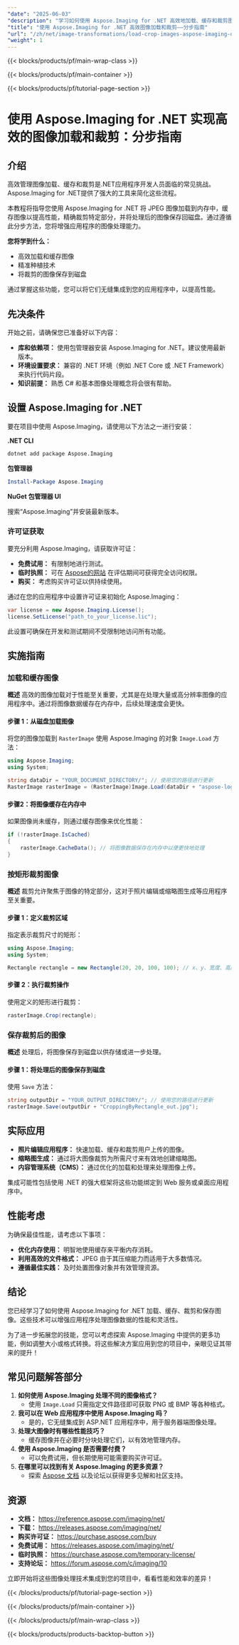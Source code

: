 ```yaml
---
"date": "2025-06-03"
"description": "学习如何使用 Aspose.Imaging for .NET 高效地加载、缓存和裁剪图像。本教程涵盖了 .NET 应用程序中图像转换的最佳实践。"
"title": "使用 Aspose.Imaging for .NET 高效图像加载和裁剪——分步指南"
"url": "/zh/net/image-transformations/load-crop-images-aspose-imaging-dotnet/"
"weight": 1
---
```


{{< blocks/products/pf/main-wrap-class >}}

{{< blocks/products/pf/main-container >}}

{{< blocks/products/pf/tutorial-page-section >}}
# 使用 Aspose.Imaging for .NET 实现高效的图像加载和裁剪：分步指南

## 介绍

高效管理图像加载、缓存和裁剪是.NET应用程序开发人员面临的常见挑战。Aspose.Imaging for .NET提供了强大的工具来简化这些流程。

本教程将指导您使用 Aspose.Imaging for .NET 将 JPEG 图像加载到内存中，缓存图像以提高性能，精确裁剪特定部分，并将处理后的图像保存回磁盘。通过遵循此分步方法，您将增强应用程序的图像处理能力。

**您将学到什么：**
- 高效加载和缓存图像
- 精准种植技术
- 将裁剪的图像保存到磁盘

通过掌握这些功能，您可以将它们无缝集成到您的应用程序中，以提高性能。

## 先决条件

开始之前，请确保您已准备好以下内容：

- **库和依赖项：** 使用包管理器安装 Aspose.Imaging for .NET。建议使用最新版本。
- **环境设置要求：** 兼容的 .NET 环境（例如 .NET Core 或 .NET Framework）来执行代码片段。
- **知识前提：** 熟悉 C# 和基本图像处理概念将会很有帮助。

## 设置 Aspose.Imaging for .NET

要在项目中使用 Aspose.Imaging，请使用以下方法之一进行安装：

**.NET CLI**

```bash
dotnet add package Aspose.Imaging
```

**包管理器**

```powershell
Install-Package Aspose.Imaging
```

**NuGet 包管理器 UI**

搜索“Aspose.Imaging”并安装最新版本。

### 许可证获取

要充分利用 Aspose.Imaging，请获取许可证：

- **免费试用：** 有限制地进行测试。
- **临时执照：** 可在 [Aspose的网站](https://purchase.aspose.com/temporary-license/) 在评估期间可获得完全访问权限。
- **购买：** 考虑购买许可证以供持续使用。

通过在您的应用程序中设置许可证来初始化 Aspose.Imaging：

```csharp
var license = new Aspose.Imaging.License();
license.SetLicense("path_to_your_license.lic");
```

此设置可确保在开发和测试期间不受限制地访问所有功能。

## 实施指南

### 加载和缓存图像

**概述**
高效的图像加载对于性能至关重要，尤其是在处理大量或高分辨率图像的应用程序中。通过将图像数据缓存在内存中，后续处理速度会更快。

#### 步骤 1：从磁盘加载图像

将您的图像加载到 `RasterImage` 使用 Aspose.Imaging 的对象 `Image.Load` 方法：

```csharp
using Aspose.Imaging;
using System;

string dataDir = "YOUR_DOCUMENT_DIRECTORY/"; // 使用您的路径进行更新
RasterImage rasterImage = (RasterImage)Image.Load(dataDir + "aspose-logo.jpg");
```

#### 步骤2：将图像缓存在内存中

如果图像尚未缓存，则通过缓存图像来优化性能：

```csharp
if (!rasterImage.IsCached)
{
    rasterImage.CacheData(); // 将图像数据保存在内存中以便更快地处理
}
```

### 按矩形裁剪图像

**概述**
裁剪允许聚焦于图像的特定部分，这对于照片编辑或缩略图生成等应用程序至关重要。

#### 步骤 1：定义裁剪区域

指定表示裁剪尺寸的矩形：

```csharp
using Aspose.Imaging;
using System;

Rectangle rectangle = new Rectangle(20, 20, 100, 100); // x、y、宽度、高度
```

#### 步骤 2：执行裁剪操作

使用定义的矩形进行裁剪：

```csharp
rasterImage.Crop(rectangle);
```

### 保存裁剪后的图像

**概述**
处理后，将图像保存到磁盘以供存储或进一步处理。

#### 步骤 1：将处理后的图像保存到磁盘

使用 `Save` 方法：

```csharp
string outputDir = "YOUR_OUTPUT_DIRECTORY/"; // 使用您的路径进行更新
rasterImage.Save(outputDir + "CroppingByRectangle_out.jpg");
```

## 实际应用

- **照片编辑应用程序：** 快速加载、缓存和裁剪用户上传的图像。
- **缩略图生成：** 通过将大图像裁剪为所需尺寸来有效地创建缩略图。
- **内容管理系统（CMS）：** 通过优化的加载和处理来处理图像上传。

集成可能性包括使用 .NET 的强大框架将这些功能绑定到 Web 服务或桌面应用程序中。

## 性能考虑

为确保最佳性能，请考虑以下事项：

- **优化内存使用：** 明智地使用缓存来平衡内存消耗。
- **利用高效的文件格式：** JPEG 由于其压缩能力而适用于大多数情况。
- **遵循最佳实践：** 及时处置图像对象并有效管理资源。

## 结论

您已经学习了如何使用 Aspose.Imaging for .NET 加载、缓存、裁剪和保存图像。这些技术可以增强应用程序处理图像数据的性能和灵活性。

为了进一步拓展您的技能，您可以考虑探索 Aspose.Imaging 中提供的更多功能，例如调整大小或格式转换。将这些解决方案应用到您的项目中，亲眼见证其带来的提升！

## 常见问题解答部分

1. **如何使用 Aspose.Imaging 处理不同的图像格式？**
   - 使用 `Image.Load` 只需指定文件路径即可获取 PNG 或 BMP 等各种格式。
2. **我可以在 Web 应用程序中使用 Aspose.Imaging 吗？**
   - 是的，它无缝集成到 ASP.NET 应用程序中，用于服务器端图像处理。
3. **处理大图像时有哪些性能技巧？**
   - 缓存图像并在必要时分块处理它们，以有效地管理内存。
4. **使用 Aspose.Imaging 是否需要付费？**
   - 可以免费试用，但长期使用可能需要购买许可证。
5. **在哪里可以找到有关 Aspose.Imaging 的更多资源？**
   - 探索 [Aspose 文档](https://reference.aspose.com/imaging/net/) 以及论坛以获得更多见解和社区支持。

## 资源
- **文档：** https://reference.aspose.com/imaging/net/
- **下载：** https://releases.aspose.com/imaging/net/
- **购买许可证：** https://purchase.aspose.com/buy
- **免费试用：** https://releases.aspose.com/imaging/net/
- **临时执照：** https://purchase.aspose.com/temporary-license/
- **支持论坛：** https://forum.aspose.com/c/imaging/10

立即开始将这些图像处理技术集成到您的项目中，看看性能和效率的差异！

{{< /blocks/products/pf/tutorial-page-section >}}

{{< /blocks/products/pf/main-container >}}

{{< /blocks/products/pf/main-wrap-class >}}

{{< blocks/products/products-backtop-button >}}